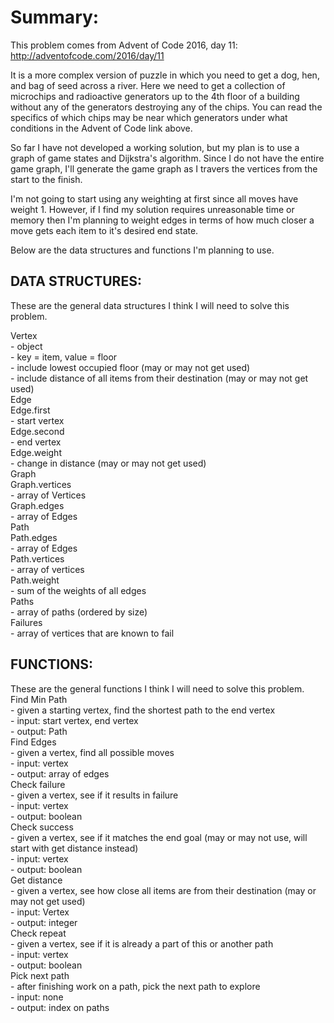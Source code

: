 # Summary:
  This problem comes from Advent of Code 2016, day 11: http://adventofcode.com/2016/day/11

  It is a more complex version of puzzle in which you need to get a dog, hen, and bag of seed across a river. Here we need to get a collection of microchips and radioactive generators up to the 4th floor of a building without any of the generators destroying any of the chips. You can read the specifics of which chips may be near which generators under what conditions in the Advent of Code link above.

  So far I have not developed a working solution, but my plan is to use a graph of game states and Dijkstra's algorithm. Since I do not have the entire game graph, I'll generate the game graph as I travers the vertices from the start to the finish.

  I'm not going to start using any weighting at first since all moves have weight 1. However, if I find my solution requires unreasonable time or memory then I'm planning to weight edges in terms of how much closer a move gets each item to it's desired end state.

  Below are the data structures and functions I'm planning to use.

## DATA STRUCTURES:
  These are the general data structures I think I will need to solve this problem.  

  Vertex  
    - object  
      - key = item, value = floor  
      - include lowest occupied floor (may or may not get used)  
      - include distance of all items from their destination (may or may not get used)  
  Edge  
    Edge.first  
      - start vertex  
    Edge.second  
      - end vertex  
    Edge.weight  
      - change in distance (may or may not get used)  
  Graph  
    Graph.vertices  
      - array of Vertices  
    Graph.edges  
      - array of Edges  
  Path  
    Path.edges  
      - array of Edges  
    Path.vertices  
      - array of vertices  
    Path.weight  
      - sum of the weights of all edges  
  Paths  
    - array of paths (ordered by size)  
  Failures  
    - array of vertices that are known to fail  

## FUNCTIONS:  
  These are the general functions I think I will need to solve this problem.  
  Find Min Path  
    - given a starting vertex, find the shortest path to the end vertex  
    - input: start vertex, end vertex  
    - output: Path  
  Find Edges  
    - given a vertex, find all possible moves  
    - input: vertex  
    - output: array of edges  
  Check failure  
    - given a vertex, see if it results in failure  
    - input: vertex  
    - output: boolean  
  Check success  
    - given a vertex, see if it matches the end goal (may or may not use, will start with get distance instead)  
    - input: vertex  
    - output: boolean  
  Get distance  
    - given a vertex, see how close all items are from their destination (may or may not get used)  
    - input: Vertex  
    - output: integer  
  Check repeat  
    - given a vertex, see if it is already a part of this or another path  
    - input: vertex  
    - output: boolean  
  Pick next path  
    - after finishing work on a path, pick the next path to explore  
    - input: none  
    - output: index on paths  
